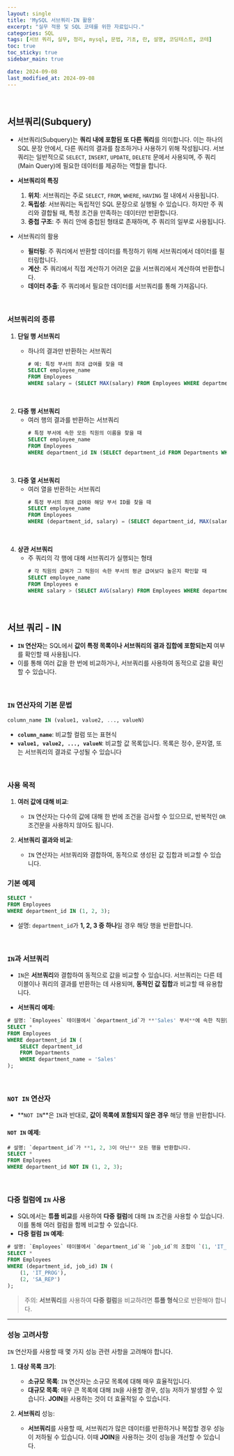 ```yaml
---
layout: single
title: 'MySQL 서브쿼리·IN 활용'
excerpt: "실무 적용 및 SQL 코테를 위한 자료입니다."
categories: SQL
tags: [서브 쿼리, 실무, 정리, mysql, 문법, 기초, 란, 설명, 코딩테스트, 코테]
toc: true
toc_sticky: true
sidebar_main: true

date: 2024-09-08
last_modified_at: 2024-09-08
---
```


<br>

## 서브쿼리(Subquery)

- 서브쿼리(Subquery)는 **쿼리 내에 포함된 또 다른 쿼리**를 의미합니다. 이는 하나의 SQL 문장 안에서, 다른 쿼리의 결과를 참조하거나 사용하기 위해 작성됩니다. 서브쿼리는 일반적으로 `SELECT`, `INSERT`, `UPDATE`, `DELETE` 문에서 사용되며, 주 쿼리(Main Query)에 필요한 데이터를 제공하는 역할을 합니다.
- **서브쿼리의 특징**

  1. **위치**: 서브쿼리는 주로 `SELECT`, `FROM`, `WHERE`, `HAVING` 절 내에서 사용됩니다.
  2. **독립성**: 서브쿼리는 독립적인 SQL 문장으로 실행될 수 있습니다. 하지만 주 쿼리와 결합될 때, 특정 조건을 만족하는 데이터만 반환합니다.
  3. **중첩 구조**: 주 쿼리 안에 중첩된 형태로 존재하며, 주 쿼리의 일부로 사용됩니다.

- 서브쿼리의 활용
  - **필터링**: 주 쿼리에서 반환할 데이터를 특정하기 위해 서브쿼리에서 데이터를 필터링합니다.
  - **계산**: 주 쿼리에서 직접 계산하기 어려운 값을 서브쿼리에서 계산하여 반환합니다.
  - **데이터 추출**: 주 쿼리에서 필요한 데이터를 서브쿼리를 통해 가져옵니다.

<br>

### 서브쿼리의 종류

1. **단일 행 서브쿼리**
   - 하나의 결과만 반환하는 서브쿼리
   
     ```sql
     # 예: 특정 부서의 최대 급여를 찾을 때
     SELECT employee_name 
     FROM Employees 
     WHERE salary = (SELECT MAX(salary) FROM Employees WHERE department_id = 1);
     ```

<br>

2. **다중 행 서브쿼리**
   - 여러 행의 결과를 반환하는 서브쿼리
     ```sql
     # 특정 부서에 속한 모든 직원의 이름을 찾을 때
     SELECT employee_name 
     FROM Employees 
     WHERE department_id IN (SELECT department_id FROM Departments WHERE location = 'New York');
     ```

<br>

3. **다중 열 서브쿼리**
   - 여러 열을 반환하는 서브쿼리
     ```sql
     # 특정 부서의 최대 급여와 해당 부서 ID를 찾을 때
     SELECT employee_name 
     FROM Employees 
     WHERE (department_id, salary) = (SELECT department_id, MAX(salary) FROM Employees GROUP BY department_id);
     ```

<br>

4. **상관 서브쿼리**
   - 주 쿼리의 각 행에 대해 서브쿼리가 실행되는 형태
     ```sql
     # 각 직원의 급여가 그 직원이 속한 부서의 평균 급여보다 높은지 확인할 때
     SELECT employee_name 
     FROM Employees e 
     WHERE salary > (SELECT AVG(salary) FROM Employees WHERE department_id = e.department_id);
     ```

<br>

## 서브 쿼리 - IN

- **`IN` 연산자**는 SQL에서 **값이 특정 목록이나 서브쿼리의 결과 집합에 포함되는지** 여부를 확인할 때 사용됩니다. 
- 이를 통해 여러 값을 한 번에 비교하거나, 서브쿼리를 사용하여 동적으로 값을 확인할 수 있습니다.

<br>

### `IN` 연산자의 기본 문법

```sql
column_name IN (value1, value2, ..., valueN)
```

- **`column_name`**: 비교할 컬럼 또는 표현식
- **`value1, value2, ..., valueN`**: 비교할 값 목록입니다. 목록은 정수, 문자열, 또는 서브쿼리의 결과로 구성될 수 있습니다

<br>

### 사용 목적

1. **여러 값에 대해 비교**: 
   - `IN` 연산자는 다수의 값에 대해 한 번에 조건을 검사할 수 있으므로, 반복적인 `OR` 조건문을 사용하지 않아도 됩니다.
   
2. **서브쿼리 결과와 비교**: 
   - `IN` 연산자는 서브쿼리와 결합하여, 동적으로 생성된 값 집합과 비교할 수 있습니다.

### **기본 예제**

```sql
SELECT *
FROM Employees
WHERE department_id IN (1, 2, 3);
```

- 설명: `department_id`가 **1, 2, 3 중 하나**일 경우 해당 행을 반환합니다.

<br>

### `IN`과 서브쿼리

- `IN`은 **서브쿼리**와 결합하여 동적으로 값을 비교할 수 있습니다. 서브쿼리는 다른 테이블이나 쿼리의 결과를 반환하는 데 사용되며, **동적인 값 집합**과 비교할 때 유용합니다.

- **서브쿼리 예제:**

```sql
# 설명: `Employees` 테이블에서 `department_id`가 **'Sales' 부서**에 속한 직원만 반환합니다.
SELECT *
FROM Employees
WHERE department_id IN (
    SELECT department_id
    FROM Departments
    WHERE department_name = 'Sales'
);
```

<br>

### **`NOT IN` 연산자**

- **`NOT IN`**은 `IN`과 반대로, **값이 목록에 포함되지 않은 경우** 해당 행을 반환합니다.

#### `NOT IN` 예제:

```sql
# 설명: `department_id`가 **1, 2, 3이 아닌** 모든 행을 반환합니다.
SELECT *
FROM Employees
WHERE department_id NOT IN (1, 2, 3);
```

<br>


### 다중 컬럼에 `IN` 사용

- SQL에서는 **튜플 비교**를 사용하여 **다중 컬럼**에 대해 `IN` 조건을 사용할 수 있습니다. 이를 통해 여러 컬럼을 함께 비교할 수 있습니다.
- **다중 컬럼 `IN` 예제:**

```sql
# 설명: `Employees` 테이블에서 `department_id`와 `job_id`의 조합이 `(1, 'IT_PROG')` 또는 `(2, 'SA_REP')`인 직원들을 반환합니다.
SELECT *
FROM Employees
WHERE (department_id, job_id) IN (
    (1, 'IT_PROG'),
    (2, 'SA_REP')
);
```

> 주의: **서브쿼리**를 사용하여 **다중 컬럼**을 비교하려면 **튜플 형식**으로 반환해야 합니다.

---

### **성능 고려사항**

`IN` 연산자를 사용할 때 몇 가지 성능 관련 사항을 고려해야 합니다.

1. **대상 목록 크기**:
   - **소규모 목록**: `IN` 연산자는 소규모 목록에 대해 매우 효율적입니다.
   - **대규모 목록**: 매우 큰 목록에 대해 `IN`을 사용할 경우, 성능 저하가 발생할 수 있습니다. **JOIN**을 사용하는 것이 더 효율적일 수 있습니다.

2. **서브쿼리** 성능:
   - **서브쿼리**를 사용할 때, 서브쿼리가 많은 데이터를 반환하거나 복잡할 경우 성능이 저하될 수 있습니다. 이때 **JOIN**을 사용하는 것이 성능을 개선할 수 있습니다.

<br>
